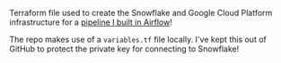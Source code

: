 Terraform file used to create the Snowflake and Google Cloud Platform infrastructure for a [pipeline I built in Airflow](https://github.com/jackmulligan-ire/airflow-snowflake-pipeline)!

The repo makes use of a `variables.tf` file locally. I've kept this out of GitHub to protect the private key for connecting to Snowflake!
